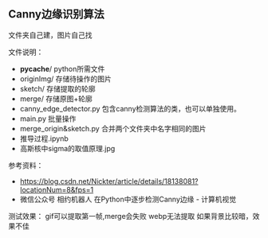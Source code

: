 ## Canny边缘识别算法 
文件夹自己建，图片自己找

文件说明：
* __pycache__/ python所需文件
* originImg/ 存储待操作的图片
* sketch/ 存储提取的轮廓
* merge/ 存储原图+轮廓
* canny_edge_detector.py 包含canny检测算法的类，也可以单独使用。
* main.py 批量操作
* merge_origin&sketch.py 合并两个文件夹中名字相同的图片
* 推导过程.ipynb
* 高斯核中sigma的取值原理.jpg

参考资料：
* https://blog.csdn.net/Nickter/article/details/18138081?locationNum=8&fps=1
* 微信公众号 相约机器人 在Python中逐步检测Canny边缘 - 计算机视觉

测试效果：
    gif可以提取第一帧,merge会失败
    webp无法提取
    如果背景比较暗，效果不佳
